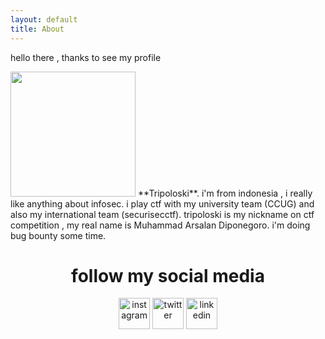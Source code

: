 ```yaml
---
layout: default
title: About
---
```


hello there , thanks to see my profile

<img src="https://avatars2.githubusercontent.com/u/14104177?s=460&v=4" class="right" style="width: 200px" />
**Tripoloski**. i'm from indonesia , i really like anything about infosec. i play ctf with my university team (CCUG) and also my international team (securisecctf). tripoloski is my nickname on ctf competition , my real name is Muhammad Arsalan Diponegoro. i'm doing bug bounty some time.

<center>
	<h1>follow my social media</h1>
	<a href="https://www.instagram.com/arslndp/"><img src="https://upload.wikimedia.org/wikipedia/commons/a/a5/Instagram_icon.png" alt="instagram" style="width: 50px"></a>
	<a href="https://twitter.com/tripoloski_1337"><img src="https://cdn1.iconfinder.com/data/icons/logotypes/32/square-twitter-512.png" alt="twitter" style="width: 50px"></a>
	<a href="https://www.linkedin.com/in/arsalan-diponegoro/"><img src="https://cdn3.iconfinder.com/data/icons/material-design-social-icons/152/Linkedin_icon-512.png" alt="linkedin" style="width: 50px"></a>
</center>
